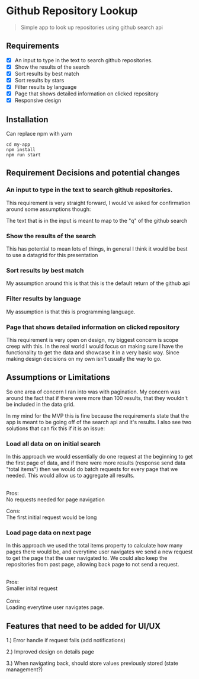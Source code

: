 # Github Repository Lookup

> Simple app to look up repositories using github search api

## Requirements

- [X] An input to type in the text to search github repositories.
- [X] Show the results of the search
- [X] Sort results by best match
- [X] Sort results by stars
- [X] Filter results by language
- [X] Page that shows detailed information on clicked repository
- [X] Responsive design

## Installation

Can replace npm with yarn
```
cd my-app
npm install
npm run start
```

## Requirement Decisions and potential changes

### An input to type in the text to search github repositories.

This requirement is very straight forward, I would've asked for confirmation around some assumptions though:<br>

The text that is in the input is meant to map to the "q" of the github search

### Show the results of the search

This has potential to mean lots of things, in general I think it would be best to use a datagrid for this presentation

### Sort results by best match

My assumption around this is that this is the default return of the github api

### Filter results by language

My assumption is that this is programming language.

### Page that shows detailed information on clicked repository

This requirement is very open on design, my biggest concern is scope creep with this. In the real world I would focus on making sure I have the functionality to get the data and showcase it in a very basic way. Since making design decisions on my own isn't usually the way to go.

## Assumptions or Limitations

So one area of concern I ran into was with pagination. My concern was around the fact that if there were more than 100 results,
that they wouldn't be included in the data grid.<br>

In my mind for the MVP this is fine because the requirements state that the app is meant to be going off of the search api and it's results. I also see two solutions that can fix this if it is an issue:

### Load all data on on initial search

In this approach we would essentially do one request at the beginning to get the first page of data, and if there were more results (response send data "total items") then we would do batch requests for every page that we needed. This would allow us to aggregate all results.
<br>
<br>

Pros:<br>
No requests needed for page navigation

Cons:<br>
The first initial request would be long

### Load page data on next page

In this approach we used the total items property to calculate how many pages there would be, and everytime user navigates we send a new request to get the page that the user navigated to. We could also keep the repositories from past page, allowing back page to not send a request.
<br>
<br>

Pros:<br>
Smaller inital request<br>
<br>
Cons:<br>
Loading everytime user navigates page.

## Features that need to be added for UI/UX

1.) Error handle if request fails (add notifications)

2.) Improved design on details page

3.) When navigating back, should store values previously stored (state management?)